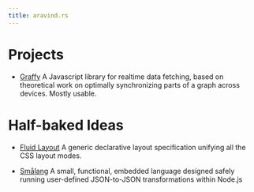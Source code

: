 ```yaml
---
title: aravind.rs
---
```


# Projects

- [Graffy](https://graffy.org)
  A Javascript library for realtime data fetching, based on theoretical work on optimally synchronizing parts of a graph across devices. Mostly usable.

# Half-baked Ideas

- [Fluid Layout](fluid)
  A generic declarative layout specification unifying all the CSS layout modes.

- [Smålang](smålang)
  A small, functional, embedded language designed safely running user-defined JSON-to-JSON transformations within Node.js
